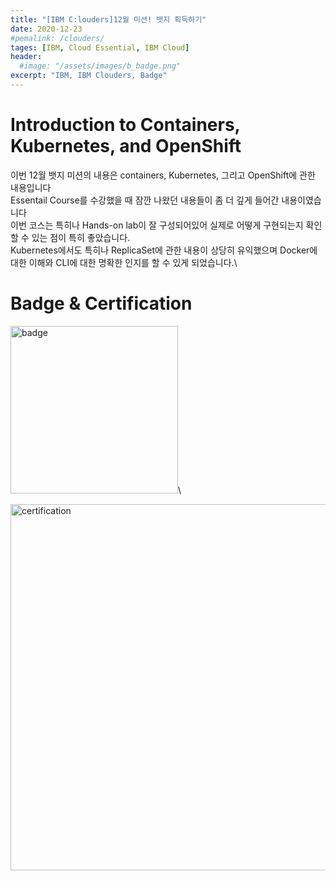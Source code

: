 ```yaml
---
title: "[IBM C:louders]12월 미션! 뱃지 획득하기"
date: 2020-12-23
#pemalink: /clouders/
tages: [IBM, Cloud Essential, IBM Cloud]
header:
  #image: "/assets/images/b_badge.png"
excerpt: "IBM, IBM Clouders, Badge"
---
```


# Introduction to Containers, Kubernetes, and OpenShift

이번 12월 뱃지 미션의 내용은 containers, Kubernetes, 그리고 OpenShift에 관한 내용입니다 \
Essentail Course를 수강했을 때 잠깐 나왔던 내용들이 좀 더 깊게 들어간 내용이였습니다\
이번 코스는 특히나 Hands-on lab이 잘 구성되어있어 실제로 어떻게 구현되는지 확인할 수 있는 점이 특히 좋았습니다.\
Kubernetes에서도 특히나 ReplicaSet에 관한 내용이 상당히 유익했으며 Docker에 대한 이해와 CLI에 대한 명확한 인지를 할 수 있게 되었습니다.\


# Badge & Certification

<img width="268" alt="badge" src="https://user-images.githubusercontent.com/70086728/102999979-7153c800-456d-11eb-9e1c-e45535753c6d.PNG">\


<img width="586" alt="certification" src="https://user-images.githubusercontent.com/70086728/102999987-73b62200-456d-11eb-9ab3-daeabc9ba779.PNG">
